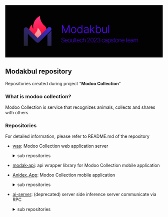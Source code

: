 <div>
<img src="https://raw.githubusercontent.com/capdale/.github/main/profile/imgs/main.png">
</div>

## Modakbul repository
Repositories created during project "**Modoo Collection**"  
  
### What is modoo collection?
Modoo Collection is service that recognizes animals, collects and shares with others  
  
### Repositories
For detailed information, please refer to README.md of the repository  
- [was](https://github.com/capdale/was): Modoo Collection web application server
    <details><summary>sub repositories</summary>

    - [was-template](https://github.com/capdale/was-template): was template bundle with html and sass
    - [email-template](https://github.com/capdale/email-template): was email template for aws ses service
    - [server-side-ai](https://github.com/capdale/server-side-ai): (deprecated) other branch of was that provide server-side ai inference

    </details>

- [modak-api](https://github.com/capdale/modak-api): api wrapper library for Modoo Collection mobile application
- [Anidex_App](https://github.com/capdale/Anidex_App): Modoo Collection mobile application
    <details><summary>sub repositories</summary>

    - [test-app](https://github.com/capdale/test-app): (deprecated) test functional features application

    </details>
- [ai-server](https://github.com/capdale/ai-server): (deprecated) server side inference server communicate via RPC
    <details><summary>sub repositories</summary>

    - [rpc-protocol](https://github.com/capdale/rpc-protocol): RPC protocol bundle

    </details>